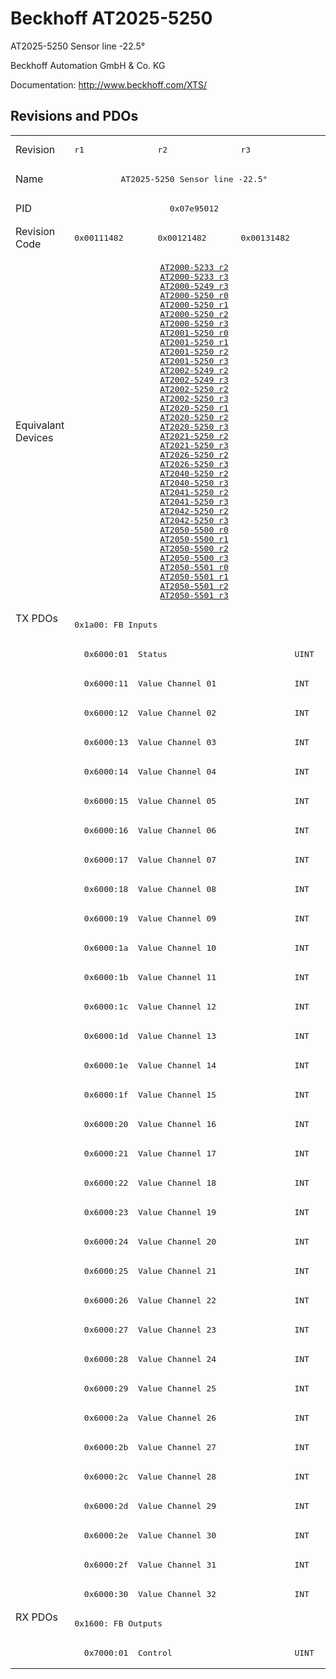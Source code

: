 # Beckhoff AT2025-5250

AT2025-5250 Sensor line -22.5°

Beckhoff Automation GmbH & Co. KG

Documentation: <a href="http://www.beckhoff.com/XTS/">http://www.beckhoff.com/XTS/</a>

## Revisions and PDOs
<table>
<tr >
<td class="first">Revision</td>
<td ><pre>r1</pre></td>
<td ><pre>r2</pre></td>
<td ><pre>r3</pre></td>
</tr>
<tr >
<td class="first">Name</td>
<td  colspan=3 align="center"><pre>AT2025-5250 Sensor line -22.5°</pre></td>
</tr>
<tr >
<td class="first">PID</td>
<td  colspan=3 align="center"><pre>0x07e95012</pre></td>
</tr>
<tr >
<td class="first">Revision Code</td>
<td ><pre>0x00111482</pre></td>
<td ><pre>0x00121482</pre></td>
<td ><pre>0x00131482</pre></td>
</tr>
<tr >
<td class="first">Equivalant Devices</td>
<td  colspan=3 align="center"><pre><a href="AT2000-5233">AT2000-5233 r2</a><br/><a href="AT2000-5233">AT2000-5233 r3</a><br/><a href="AT2000-5249">AT2000-5249 r3</a><br/><a href="AT2000-5250">AT2000-5250 r0</a><br/><a href="AT2000-5250">AT2000-5250 r1</a><br/><a href="AT2000-5250">AT2000-5250 r2</a><br/><a href="AT2000-5250">AT2000-5250 r3</a><br/><a href="AT2001-5250">AT2001-5250 r0</a><br/><a href="AT2001-5250">AT2001-5250 r1</a><br/><a href="AT2001-5250">AT2001-5250 r2</a><br/><a href="AT2001-5250">AT2001-5250 r3</a><br/><a href="AT2002-5249">AT2002-5249 r2</a><br/><a href="AT2002-5249">AT2002-5249 r3</a><br/><a href="AT2002-5250">AT2002-5250 r2</a><br/><a href="AT2002-5250">AT2002-5250 r3</a><br/><a href="AT2020-5250">AT2020-5250 r1</a><br/><a href="AT2020-5250">AT2020-5250 r2</a><br/><a href="AT2020-5250">AT2020-5250 r3</a><br/><a href="AT2021-5250">AT2021-5250 r2</a><br/><a href="AT2021-5250">AT2021-5250 r3</a><br/><a href="AT2026-5250">AT2026-5250 r2</a><br/><a href="AT2026-5250">AT2026-5250 r3</a><br/><a href="AT2040-5250">AT2040-5250 r2</a><br/><a href="AT2040-5250">AT2040-5250 r3</a><br/><a href="AT2041-5250">AT2041-5250 r2</a><br/><a href="AT2041-5250">AT2041-5250 r3</a><br/><a href="AT2042-5250">AT2042-5250 r2</a><br/><a href="AT2042-5250">AT2042-5250 r3</a><br/><a href="AT2050-5500">AT2050-5500 r0</a><br/><a href="AT2050-5500">AT2050-5500 r1</a><br/><a href="AT2050-5500">AT2050-5500 r2</a><br/><a href="AT2050-5500">AT2050-5500 r3</a><br/><a href="AT2050-5501">AT2050-5501 r0</a><br/><a href="AT2050-5501">AT2050-5501 r1</a><br/><a href="AT2050-5501">AT2050-5501 r2</a><br/><a href="AT2050-5501">AT2050-5501 r3</a></pre></td>
</tr>
<tr class="txpdo pdosection">
<td class="first" rowspan=34 valign=top>TX PDOs</td>
<td colspan=3 align="left"><pre>0x1a00: FB Inputs</pre></td>
<td></td>
</tr>
<tr class="txpdo">
<td  colspan=3 align="left"><pre>  0x6000:01  Status                          UINT</pre></td>
</tr>
<tr class="txpdo">
<td  colspan=3 align="left"><pre>  0x6000:11  Value Channel 01                INT</pre></td>
</tr>
<tr class="txpdo">
<td  colspan=3 align="left"><pre>  0x6000:12  Value Channel 02                INT</pre></td>
</tr>
<tr class="txpdo">
<td  colspan=3 align="left"><pre>  0x6000:13  Value Channel 03                INT</pre></td>
</tr>
<tr class="txpdo">
<td  colspan=3 align="left"><pre>  0x6000:14  Value Channel 04                INT</pre></td>
</tr>
<tr class="txpdo">
<td  colspan=3 align="left"><pre>  0x6000:15  Value Channel 05                INT</pre></td>
</tr>
<tr class="txpdo">
<td  colspan=3 align="left"><pre>  0x6000:16  Value Channel 06                INT</pre></td>
</tr>
<tr class="txpdo">
<td  colspan=3 align="left"><pre>  0x6000:17  Value Channel 07                INT</pre></td>
</tr>
<tr class="txpdo">
<td  colspan=3 align="left"><pre>  0x6000:18  Value Channel 08                INT</pre></td>
</tr>
<tr class="txpdo">
<td  colspan=3 align="left"><pre>  0x6000:19  Value Channel 09                INT</pre></td>
</tr>
<tr class="txpdo">
<td  colspan=3 align="left"><pre>  0x6000:1a  Value Channel 10                INT</pre></td>
</tr>
<tr class="txpdo">
<td  colspan=3 align="left"><pre>  0x6000:1b  Value Channel 11                INT</pre></td>
</tr>
<tr class="txpdo">
<td  colspan=3 align="left"><pre>  0x6000:1c  Value Channel 12                INT</pre></td>
</tr>
<tr class="txpdo">
<td  colspan=3 align="left"><pre>  0x6000:1d  Value Channel 13                INT</pre></td>
</tr>
<tr class="txpdo">
<td  colspan=3 align="left"><pre>  0x6000:1e  Value Channel 14                INT</pre></td>
</tr>
<tr class="txpdo">
<td  colspan=3 align="left"><pre>  0x6000:1f  Value Channel 15                INT</pre></td>
</tr>
<tr class="txpdo">
<td  colspan=3 align="left"><pre>  0x6000:20  Value Channel 16                INT</pre></td>
</tr>
<tr class="txpdo">
<td  colspan=3 align="left"><pre>  0x6000:21  Value Channel 17                INT</pre></td>
</tr>
<tr class="txpdo">
<td  colspan=3 align="left"><pre>  0x6000:22  Value Channel 18                INT</pre></td>
</tr>
<tr class="txpdo">
<td  colspan=3 align="left"><pre>  0x6000:23  Value Channel 19                INT</pre></td>
</tr>
<tr class="txpdo">
<td  colspan=3 align="left"><pre>  0x6000:24  Value Channel 20                INT</pre></td>
</tr>
<tr class="txpdo">
<td  colspan=3 align="left"><pre>  0x6000:25  Value Channel 21                INT</pre></td>
</tr>
<tr class="txpdo">
<td  colspan=3 align="left"><pre>  0x6000:26  Value Channel 22                INT</pre></td>
</tr>
<tr class="txpdo">
<td  colspan=3 align="left"><pre>  0x6000:27  Value Channel 23                INT</pre></td>
</tr>
<tr class="txpdo">
<td  colspan=3 align="left"><pre>  0x6000:28  Value Channel 24                INT</pre></td>
</tr>
<tr class="txpdo">
<td  colspan=3 align="left"><pre>  0x6000:29  Value Channel 25                INT</pre></td>
</tr>
<tr class="txpdo">
<td  colspan=3 align="left"><pre>  0x6000:2a  Value Channel 26                INT</pre></td>
</tr>
<tr class="txpdo">
<td  colspan=3 align="left"><pre>  0x6000:2b  Value Channel 27                INT</pre></td>
</tr>
<tr class="txpdo">
<td  colspan=3 align="left"><pre>  0x6000:2c  Value Channel 28                INT</pre></td>
</tr>
<tr class="txpdo">
<td  colspan=3 align="left"><pre>  0x6000:2d  Value Channel 29                INT</pre></td>
</tr>
<tr class="txpdo">
<td  colspan=3 align="left"><pre>  0x6000:2e  Value Channel 30                INT</pre></td>
</tr>
<tr class="txpdo">
<td  colspan=3 align="left"><pre>  0x6000:2f  Value Channel 31                INT</pre></td>
</tr>
<tr class="txpdo">
<td  colspan=3 align="left"><pre>  0x6000:30  Value Channel 32                INT</pre></td>
</tr>
<tr class="rxpdo pdosection">
<td class="first" rowspan=2 valign=top>RX PDOs</td>
<td colspan=3 align="left"><pre>0x1600: FB Outputs</pre></td>
<td></td>
</tr>
<tr class="rxpdo">
<td  colspan=3 align="left"><pre>  0x7000:01  Control                         UINT</pre></td>
</tr>
</table>
